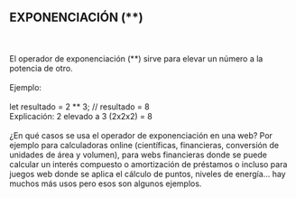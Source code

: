 <h2>EXPONENCIACIÓN (**)</h2>
<br>
<br>
El operador de exponenciación (**) sirve para elevar un número a la potencia de otro.
<br>
<br>
Ejemplo:
<br>
<br>
let resultado = 2 ** 3; // resultado = 8
<br>
Explicación: 2 elevado a 3 (2x2x2) = 8
<br>
<br>
¿En qué casos se usa el operador de exponenciación en una web? Por ejemplo para calculadoras online (científicas, financieras, conversión de unidades de área y volumen), para webs financieras donde se puede calcular un interés compuesto o amortización de préstamos o incluso para juegos web donde se aplica el cálculo de puntos, niveles de energía... hay muchos más usos pero esos son algunos ejemplos.